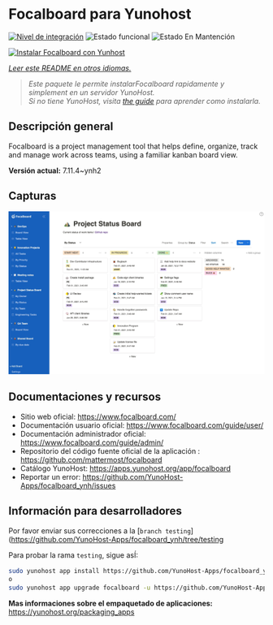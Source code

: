 <!--
Este archivo README esta generado automaticamente<https://github.com/YunoHost/apps/tree/master/tools/readme_generator>
No se debe editar a mano.
-->

# Focalboard para Yunohost

[![Nivel de integración](https://dash.yunohost.org/integration/focalboard.svg)](https://dash.yunohost.org/appci/app/focalboard) ![Estado funcional](https://ci-apps.yunohost.org/ci/badges/focalboard.status.svg) ![Estado En Mantención](https://ci-apps.yunohost.org/ci/badges/focalboard.maintain.svg)

[![Instalar Focalboard con Yunhost](https://install-app.yunohost.org/install-with-yunohost.svg)](https://install-app.yunohost.org/?app=focalboard)

*[Leer este README en otros idiomas.](./ALL_README.md)*

> *Este paquete le permite instalarFocalboard rapidamente y simplement en un servidor YunoHost.*  
> *Si no tiene YunoHost, visita [the guide](https://yunohost.org/install) para aprender como instalarla.*

## Descripción general

Focalboard is a project management tool that helps define, organize, track and manage work across teams, using a familiar kanban board view.


**Versión actual:** 7.11.4~ynh2

## Capturas

![Captura de Focalboard](./doc/screenshots/screenshot.jpg)

## Documentaciones y recursos

- Sitio web oficial: <https://www.focalboard.com/>
- Documentación usuario oficial: <https://www.focalboard.com/guide/user/>
- Documentación administrador oficial: <https://www.focalboard.com/guide/admin/>
- Repositorio del código fuente oficial de la aplicación : <https://github.com/mattermost/focalboard>
- Catálogo YunoHost: <https://apps.yunohost.org/app/focalboard>
- Reportar un error: <https://github.com/YunoHost-Apps/focalboard_ynh/issues>

## Información para desarrolladores

Por favor enviar sus correcciones a la [`branch testing`](https://github.com/YunoHost-Apps/focalboard_ynh/tree/testing

Para probar la rama `testing`, sigue asÍ:

```bash
sudo yunohost app install https://github.com/YunoHost-Apps/focalboard_ynh/tree/testing --debug
o
sudo yunohost app upgrade focalboard -u https://github.com/YunoHost-Apps/focalboard_ynh/tree/testing --debug
```

**Mas informaciones sobre el empaquetado de aplicaciones:** <https://yunohost.org/packaging_apps>
